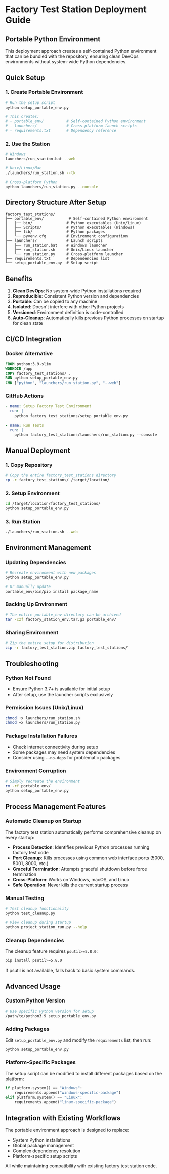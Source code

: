 # Factory Test Station Deployment Guide

## Portable Python Environment

This deployment approach creates a self-contained Python environment that can be bundled with the repository, ensuring clean DevOps environments without system-wide Python dependencies.

## Quick Setup

### 1. Create Portable Environment
```bash
# Run the setup script
python setup_portable_env.py

# This creates:
# - portable_env/          # Self-contained Python environment
# - launchers/             # Cross-platform launch scripts  
# - requirements.txt       # Dependency reference
```

### 2. Use the Station
```bash
# Windows
launchers/run_station.bat --web

# Unix/Linux/Mac  
./launchers/run_station.sh --tk

# Cross-platform Python
python launchers/run_station.py --console
```

## Directory Structure After Setup

```
factory_test_stations/
├── portable_env/           # Self-contained Python environment
│   ├── bin/               # Python executables (Unix/Linux)
│   ├── Scripts/           # Python executables (Windows)  
│   ├── lib/               # Python packages
│   └── pyvenv.cfg         # Environment configuration
├── launchers/             # Launch scripts
│   ├── run_station.bat    # Windows launcher
│   ├── run_station.sh     # Unix/Linux launcher
│   └── run_station.py     # Cross-platform launcher
├── requirements.txt       # Dependencies list
└── setup_portable_env.py  # Setup script
```

## Benefits

1. **Clean DevOps**: No system-wide Python installations required
2. **Reproducible**: Consistent Python version and dependencies
3. **Portable**: Can be copied to any machine
4. **Isolated**: Doesn't interfere with other Python projects
5. **Versioned**: Environment definition is code-controlled
6. **Auto-Cleanup**: Automatically kills previous Python processes on startup for clean state

## CI/CD Integration

### Docker Alternative
```dockerfile
FROM python:3.9-slim
WORKDIR /app
COPY factory_test_stations/ .
RUN python setup_portable_env.py
CMD ["python", "launchers/run_station.py", "--web"]
```

### GitHub Actions
```yaml
- name: Setup Factory Test Environment
  run: |
    python factory_test_stations/setup_portable_env.py
    
- name: Run Tests  
  run: |
    python factory_test_stations/launchers/run_station.py --console
```

## Manual Deployment

### 1. Copy Repository
```bash
# Copy the entire factory_test_stations directory
cp -r factory_test_stations/ /target/location/
```

### 2. Setup Environment
```bash
cd /target/location/factory_test_stations/
python setup_portable_env.py
```

### 3. Run Station
```bash
./launchers/run_station.sh --web
```

## Environment Management

### Updating Dependencies
```bash
# Recreate environment with new packages
python setup_portable_env.py

# Or manually update
portable_env/bin/pip install package_name
```

### Backing Up Environment
```bash
# The entire portable_env directory can be archived
tar -czf factory_station_env.tar.gz portable_env/
```

### Sharing Environment
```bash
# Zip the entire setup for distribution
zip -r factory_test_station.zip factory_test_stations/
```

## Troubleshooting

### Python Not Found
- Ensure Python 3.7+ is available for initial setup
- After setup, use the launcher scripts exclusively

### Permission Issues (Unix/Linux)
```bash
chmod +x launchers/run_station.sh
chmod +x launchers/run_station.py
```

### Package Installation Failures
- Check internet connectivity during setup
- Some packages may need system dependencies
- Consider using `--no-deps` for problematic packages

### Environment Corruption
```bash
# Simply recreate the environment
rm -rf portable_env/
python setup_portable_env.py
```

## Process Management Features

### Automatic Cleanup on Startup
The factory test station automatically performs comprehensive cleanup on every startup:

- **Process Detection**: Identifies previous Python processes running factory test code
- **Port Cleanup**: Kills processes using common web interface ports (5000, 5001, 8000, etc.)
- **Graceful Termination**: Attempts graceful shutdown before force termination
- **Cross-Platform**: Works on Windows, macOS, and Linux
- **Safe Operation**: Never kills the current startup process

### Manual Testing
```bash
# Test cleanup functionality
python test_cleanup.py

# View cleanup during startup
python project_station_run.py --help
```

### Cleanup Dependencies
The cleanup feature requires `psutil>=5.8.0`:
```bash
pip install psutil>=5.8.0
```

If psutil is not available, falls back to basic system commands.

## Advanced Usage

### Custom Python Version
```bash
# Use specific Python version for setup
/path/to/python3.9 setup_portable_env.py
```

### Adding Packages
Edit `setup_portable_env.py` and modify the `requirements` list, then run:
```bash
python setup_portable_env.py
```

### Platform-Specific Packages
The setup script can be modified to install different packages based on the platform:
```python
if platform.system() == "Windows":
    requirements.append("windows-specific-package")
elif platform.system() == "Linux":
    requirements.append("linux-specific-package")
```

## Integration with Existing Workflows

The portable environment approach is designed to replace:
- System Python installations
- Global package management
- Complex dependency resolution
- Platform-specific setup scripts

All while maintaining compatibility with existing factory test station code.
